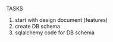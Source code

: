 TASKS

1. start with design document (features)
2. create DB schema
3. sqlalchemy code for DB schema